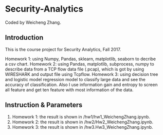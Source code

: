 # Security-Analytics
Coded by Weicheng Zhang.

## Introduction
This is the course project for Security Analytics, Fall 2017.

Homework 1: using Numpy, Pandas, sklearn, matplotlib, seaborn to decribe a csv chart.
Homework 2: using Pandas, matplotlib, subprocess, numpy to describe data from a TCP flow data file (.pcap), which is got by using WIRESHARK and output file using Tcpflow.
Homework 3: using decision tree and logistic model regression model to classify large data and see the accuracy of classification. Also I use information gain and entropy to screen all feature and get ten feature with most information of the data.

## Instruction & Parameters

1. Homework 1: the result is shown in /hw1/hw1_WeichengZhang.ipynb.
2. Homework 2: the result is shown in /hw2/Hw2_WeichengZhang.ipynb.
3. Homework 3: the result is shown in /hw3.Hw3_WeichengZhang.ipynb.
